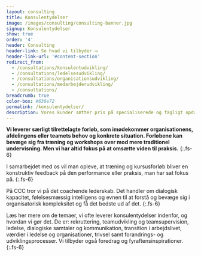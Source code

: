 ```yaml
---
layout: consulting
title: Konsulentydelser
image: /images/consulting/consulting-banner.jpg
signup: Konsulentydelser
show: true
order: '4'
header: Consulting
header-link: Se hvad vi tilbyder ⟶
header-link-url: '#content-section'
redirect_from:
  - /consultations/konsulentudvikling/
  - /consultations/ledelsesudvikling/
  - /consultations/organisationsudvikling/
  - /consultations/medarbejderudvikling/
  - /consultations/
breadcrumb: true
color-box: #636e72
permalink: /konsulentydelser/
description: Vores kunder sætter pris på specialiserede og fagligt opdaterede konsulenter, som har praktisk erfaring med ledelse og det coachende lederskab. Hos os møder man en tredjepart, som ikke er en del af organisationen og netop derfor er de friske øjne og den upartiske støtte, der hjælper med at sætte retning og omsætte visioner til praksis.
---
```


**Vi leverer særligt tilrettelagte forløb, som imødekommer organisationens, afdelingens eller teamets behov og konkrete situation. Forløbene kan bevæge sig fra træning og workshops over mod mere traditionel undervisning. Men vi har altid fokus på at omsætte viden til praksis.**
{:.fs-6}

I samarbejdet med os vil man opleve, at træning og kursusforløb bliver en konstruktiv feedback på den performance eller praksis, man har sat fokus på.
{:.fs-6}

På CCC tror vi på det coachende lederskab. Det handler om dialogisk kapacitet, følelsesmæssig intelligens og evnen til at forstå og bevæge sig i organisatorisk kompleksitet og få det bedste ud af det.
{:.fs-6}

Læs her mere om de temaer, vi ofte leverer konsulentydelser indenfor, og hvordan vi gør det. De er: rekruttering, teamudvikling og teamsupervision, ledelse, dialogiske samtaler og kommunikation, transition i arbejdslivet, værdier i ledelse og organisationer, trivsel samt forandrings- og udviklingsprocesser. Vi tilbyder også foredrag og fyraftensinspirationer.
{:.fs-6}